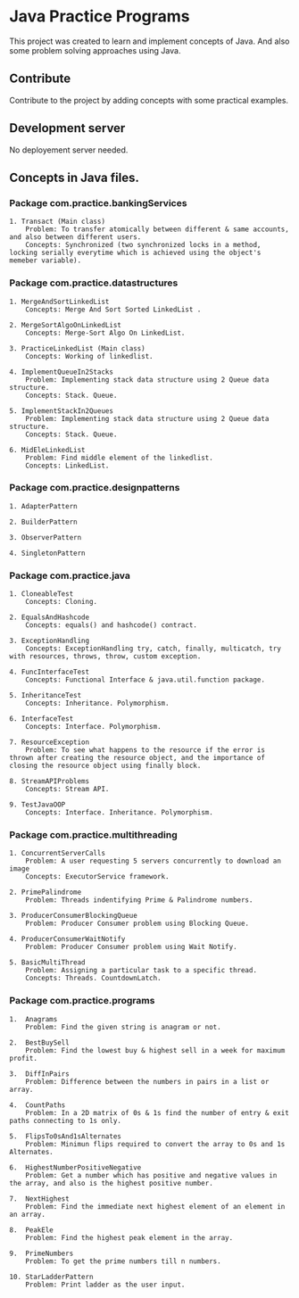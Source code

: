 # Java Practice Programs

This project was created to learn and implement concepts of Java. 
And also some problem solving approaches using Java.

## Contribute 

Contribute to the project by adding concepts with some practical examples.

## Development server

No deployement server needed.

## Concepts in Java files.

### Package com.practice.bankingServices
	
	1. Transact (Main class)
		Problem: To transfer atomically between different & same accounts, and also between different users.
		Concepts: Synchronized (two synchronized locks in a method, locking serially everytime which is achieved using the object's memeber variable).



### Package com.practice.datastructures
	
	1. MergeAndSortLinkedList 
		Concepts: Merge And Sort Sorted LinkedList .
		
	2. MergeSortAlgoOnLinkedList
		Concepts: Merge-Sort Algo On LinkedList.
		
	3. PracticeLinkedList (Main class)
		Concepts: Working of linkedlist.
		
	4. ImplementQueueIn2Stacks
		Problem: Implementing stack data structure using 2 Queue data structure.
		Concepts: Stack. Queue.
		
	5. ImplementStackIn2Queues
		Problem: Implementing stack data structure using 2 Queue data structure.
		Concepts: Stack. Queue.
		
	6. MidEleLinkedList
		Problem: Find middle element of the linkedlist.
		Concepts: LinkedList.




### Package com.practice.designpatterns
	
	1. AdapterPattern 
		
	2. BuilderPattern
		
	3. ObserverPattern 
		
	4. SingletonPattern
		
		


### Package com.practice.java

	1. CloneableTest
		Concepts: Cloning.
	
	2. EqualsAndHashcode
		Concepts: equals() and hashcode() contract.
		
	3. ExceptionHandling
		Concepts: ExceptionHandling try, catch, finally, multicatch, try with resources, throws, throw, custom exception.
		
	4. FuncInterfaceTest
		Concepts: Functional Interface & java.util.function package.
		
	5. InheritanceTest
		Concepts: Inheritance. Polymorphism.
		
	6. InterfaceTest
		Concepts: Interface. Polymorphism.
	
	7. ResourceException
		Problem: To see what happens to the resource if the error is thrown after creating the resource object, and the importance of closing the resource object using finally block.
	
	8. StreamAPIProblems
		Concepts: Stream API.
		
	9. TestJavaOOP
		Concepts: Interface. Inheritance. Polymorphism.


		
		
### Package com.practice.multithreading
	
	1. ConcurrentServerCalls 
		Problem: A user requesting 5 servers concurrently to download an image
		Concepts: ExecutorService framework.
		
	2. PrimePalindrome
		Problem: Threads indentifying Prime & Palindrome numbers.
		
	3. ProducerConsumerBlockingQueue 
		Problem: Producer Consumer problem using Blocking Queue.
		
	4. ProducerConsumerWaitNotify
		Problem: Producer Consumer problem using Wait Notify.
		
	5. BasicMultiThread 
		Problem: Assigning a particular task to a specific thread.
		Concepts: Threads. CountdownLatch.
		



### Package com.practice.programs
	
	1.	Anagrams 
		Problem: Find the given string is anagram or not.
		
	2.	BestBuySell
		Problem: Find the lowest buy & highest sell in a week for maximum profit.
		
	3.	DiffInPairs
		Problem: Difference between the numbers in pairs in a list or array.
		
	4.	CountPaths
		Problem: In a 2D matrix of 0s & 1s find the number of entry & exit paths connecting to 1s only.
	
	5.	FlipsTo0sAnd1sAlternates
		Problem: Minimun flips required to convert the array to 0s and 1s Alternates.
		
	6.	HighestNumberPositiveNegative
		Problem: Get a number which has positive and negative values in the array, and also is the highest positive number.
		
	7.	NextHighest
		Problem: Find the immediate next highest element of an element in an array.
	
	8.	PeakEle
		Problem: Find the highest peak element in the array.
		
	9.	PrimeNumbers
		Problem: To get the prime numbers till n numbers.
		
	10.	StarLadderPattern
		Problem: Print ladder as the user input.
		

		
		